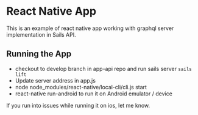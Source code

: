 # React Native App

This is an example of react native app working with graphql server implementation in Sails API.

## Running the App

- checkout to develop branch in app-api repo and run sails server
  `sails lift`
- Update server address in app.js
- node node_modules/react-native/local-cli/cli.js start
- react-native run-android to run it on Android emulator / device


If you run into issues while running it on ios, let me know.

